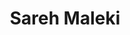 ---
layout: person
cv_ready: true
kind: person
title: Sareh Maleki
identifier: SaMa
permalink: /team/sarehmaleki
img: /assets/img/SarehMalekiPhoto.jpg
phone: +4367762459665
position: ra
category: Research Assistants
office: ICT 2M05b
ORCID: 0009-0006-3905-9407
email: sareh.maleki@uibk.ac.at
address: Technikerstraße 21A, 6020 Innsbruck, Austria

interests:
  - Edge Computing
  - Machine Learning, Graph Machine Learning
  - Edge-AI
  - Cyber-Physical Systems

positions:
  - from: 2025
    title: Research Assistant
    dep: Department of Computer Science
    dep_uri: https://www.uibk.ac.at/informatik/index.html.en
    inst: University of Innsbruck
    inst_uri: http://informatik.uibk.ac.at
    where: Austria
  - from: 2022
    to: 2024
    title: Teaching Assistant
    inst: Sharif University of Technology
    inst_uri: https://www.sharif.edu
    where: Tehran, Iran
    notes: >
      Assisted in multiple courses:
        - Advanced VLSI Design (June 2024) – with Dr. Shaahin Hessabi
        - Logic Circuits Lab (June 2023, Feb & Oct 2024) – with Dr. Shaahin Hessabi & Dr. Mohsen Ansari
        - Real-Time Systems (Oct 2023, Aug 2024) – with Dr. Sepideh Safari
        - Logic Design (Feb 2024) – with Dr. Shaahin Hessabi & Dr. Laleh Arshadi

  - from: 2022
    title: Teaching Assistant
    inst: Arak University
    inst_uri: https://www.araku.ac.ir
    where: Arak, Iran
    notes: >
      Assisted Dr. Maryam Amiri in the Data Structures course for undergraduate students.

education:
  - from: 2025
    to: present
    title: Ph.D. in Computer Engineering
    inst: University of Innsbruck
    inst_uri: https://www.uibk.ac.at
    where: Innsbruck, Austria

  - from: 2022
    to: 2025
    title: M.Sc. in Computer Engineering
    inst: Sharif University of Technology
    inst_uri: https://www.sharif.edu
    where: Tehran, Iran

  - from: 2018
    to: 2022
    title: B.Sc. in Computer Engineering
    inst: Arak University
    inst_uri: https://www.araku.ac.ir
    where: Arak, Iran

publications:
  - TMSYH2025-CSICC
---